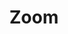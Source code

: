 ---
layout: pattern.njk
tags: 
    - maps_components_fr
key: zoom-maps_fr
title: Zoom
parent: basics-maps_fr
image: maps/overview/zoom.webp
keywords: zoom
order: 50
availablelanguages: 
    - de
---